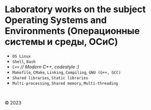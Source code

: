# Laboratory works on the subject Operating Systems and Environments (Операционные системы и среды, ОСиС)

* `OS Linux`  
* `Shell`, `Bash`  
* `C++` _// Modern C++, codestyle :)_   
* `Makefile`, `CMake`, `Linking`, `Compiling`, `GNU (G++, GCC)`  
* `Shared libraries`, `Static libraries` 
* `Multi-processing`, `Shared memory`, `Multi-threading`  

&nbsp;  


© 2023
